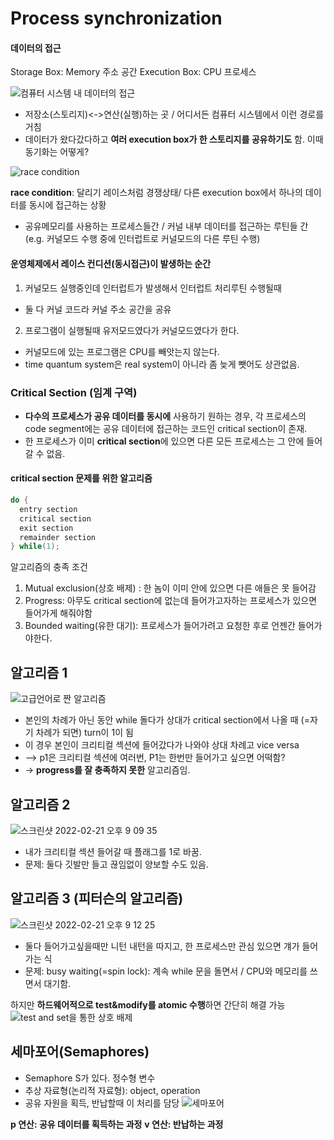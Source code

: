 # Process synchronization

#### 데이터의 접근
Storage Box: Memory 주소 공간
Execution Box: CPU 프로세스

![컴퓨터 시스템 내 데이터의 접근](https://user-images.githubusercontent.com/50111853/154946794-c1e3a6c1-358d-4b1b-9432-3283ff4300d1.png)

- 저장소(스토리지)<->연산(실행)하는 곳 / 어디서든 컴퓨터 시스템에서 이런 경로를 거침
- 데이터가 왔다갔다하고 **여러 execution box가 한 스토리지를 공유하기도** 함. 이때 동기화는 어떻게? 

![race condition](https://user-images.githubusercontent.com/50111853/154947007-68147f7c-589d-48d1-a10e-e50a6e4aa0eb.png)

**race condition**: 달리기 레이스처럼 경쟁상태/ 다른 execution box에서 하나의 데이터를 동시에 접근하는 상황
- 공유메모리를 사용하는 프로세스들간 / 커널 내부 데이터를 접근하는 루틴들 간 (e.g. 커널모드 수행 중에 인터럽트로 커널모드의 다른 루틴 수행)

#### 운영체제에서 레이스 컨디션(동시접근)이 발생하는 순간
1. 커널모드 실행중인데 인터럽트가 발생해서 인터럽트 처리루틴 수행될때
  - 둘 다 커널 코드라 커널 주소 공간을 공유

2. 프로그램이 실행될때 유저모드였다가 커널모드였다가 한다.  
  - 커널모드에 있는 프로그램은 CPU를 빼앗는지 않는다.
  - time quantum system은 real system이 아니라 좀 늦게 뺏어도 상관없음.
 
### Critical Section (임계 구역)
- **다수의 프로세스가 공유 데이터를 동시에** 사용하기 원하는 경우, 각 프로세스의 code segment에는 공유 데이터에 접근하는 코드인 critical section이 존재.
- 한 프로세스가 이미 **critical section**에 있으면 다른 모든 프로세스는 그 안에 들어갈 수 없음.

#### critical section 문제를 위한 알고리즘
```c
do {
  entry section
  critical section
  exit section
  remainder section
} while(1);
```
알고리즘의 충족 조건
1. Mutual exclusion(상호 배제) : 한 놈이 이미 안에 있으면 다른 애들은 못 들어감
2. Progress: 아무도 critical section에 없는데 들어가고자하는 프로세스가 있으면 들어가게 해줘야함
3. Bounded waiting(유한 대기): 프로세스가 들어가려고 요청한 후로 언젠간 들어가야한다.


## 알고리즘 1
![고급언어로 짠 알고리즘](https://user-images.githubusercontent.com/50111853/154952318-6d2ac8c4-9604-4719-8b5d-797cd5dda2d0.png)

- 본인의 차례가 아닌 동안 while 돌다가 상대가 critical section에서 나올 때 (=자기 차례가 되면) turn이 1이 됨
- 이 경우 본인이 크리티컬 섹션에 들어갔다가 나와야 상대 차례고 vice versa
- --> p1은 크리티컬 섹션에 여러번, P1는 한번만 들어가고 싶으면 어떡함? 
- -> **progress를 잘 충족하지 못한** 알고리즘임.


## 알고리즘 2
![스크린샷 2022-02-21 오후 9 09 35](https://user-images.githubusercontent.com/50111853/154952631-2ead4d13-0160-45bb-955d-6ac696055f77.png)

- 내가 크리티컬 섹션 들어갈 때 플래그를 1로 바꿈. 
- 문제: 둘다 깃발만 들고 끊임없이 양보할 수도 있음.


## 알고리즘 3 (피터슨의 알고리즘)
![스크린샷 2022-02-21 오후 9 12 25](https://user-images.githubusercontent.com/50111853/154953064-5932358f-95d3-4cf6-ac52-ac2fce97a769.png)

- 둘다 들어가고싶을때만 니턴 내턴을 따지고, 한 프로세스만 관심 있으면 걔가 들어가는 식
- 문제: busy waiting(=spin lock): 계속 while 문을 돌면서 / CPU와 메모리를 쓰면서 대기함.

하지만 **하드웨어적으로 test&modify를 atomic 수행**하면 간단히 해결 가능
![test and set을 통한 상호 배제](https://user-images.githubusercontent.com/50111853/154954226-8547f53d-fed3-4188-b0f9-67b62b463468.png)


## 세마포어(Semaphores)
- Semaphore S가 있다. 정수형 변수
- 추상 자료형(논리적 자료형): object, operation
- 공유 자원을 획득, 반납할때 이 처리를 담당
![세마포어](https://user-images.githubusercontent.com/50111853/154954534-b1138b44-d7c4-4e23-bcce-d4198e4c0d84.png)

**p 연산: 공유 데이터를 획득하는 과정**
**v 연산: 반납하는 과정**
